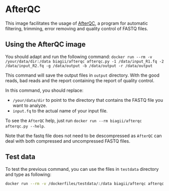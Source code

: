 # AfterQC
This image facilitates the usage of [AfterQC](https://github.com/OpenGene/AfterQC), a program for automatic filtering, trimming, error removing and quality control of FASTQ files.

## Using the AfterQC image
You should adapt and run the following command: `docker run --rm -v /your/data/dir:/data biagii/afterqc afterqc.py -1 /data/input_R1.fq -2 /data/input_R2.fq -g /data/output -b /data/output -r /data/output`

This command will save the output files in `output` directory. With the good reads, bad reads and the report containing the report of quality control.

In this command, you should replace:
- `/your/data/dir` to point to the directory that contains the FASTQ file you want to analyze.
- `input.fq` to the actual name of your input file.

To see the `AfterQC` help, just run `docker run --rm biagii/afterqc afterqc.py --help`.

Note that the fastq file does not need to be descompressed as `AfterQC` can deal with both compressed and uncompressed FASTQ files.

## Test data
To test the previous command, you can use the files in `testdata` directory and type as following:

```bash
docker run --rm -v /dockerfiles/testdata/:/data biagii/afterqc afterqc.py -1 /data/R1.fq -1 /data/R2.fq -g /data/output -b /data/output -r /data/output
```